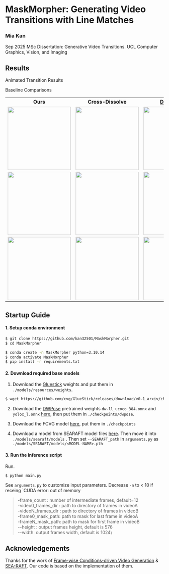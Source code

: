 # MaskMorpher: Generating Video Transitions with Line Matches
### Mia Kan

Sep 2025
MSc Dissertation: Generative Video Transitions. UCL Computer Graphics, Vision, and Imaging

## Results

Animated Transition Results

Baseline Comparisons

<table class="center">
    <tr style="font-weight: bolder;text-align:center;">
        <td>Ours</td>
        <td>Cross-Dissolve</td>
        <td><a href="https://arxiv.org/abs/2312.07409">DiffMorpher</td>
        <td><a href="https://arxiv.org/abs/2111.14818">Blended Diffusion</a></td>
    </tr>
  <tr>
  <td>
    <img src=readme_results/turtle_tiger_ours.gif width="200">
  </td>
  <td>
    <img src=readme_results/turtle_tiger_xdis.gif width="200">
  </td>
  <td>
    <img src=readme_results/turtle_tiger_DM.gif width="200">
  </td>
  <td>
    <img src=readme_results/turtle_tiger_BD.gif width="200">
  </td>
  </tr>
  <tr>
  <td>
    <img src=readme_results/f1_surf_ours.gif width="200">
  </td>
  <td>
    <img src=readme_results/f1_surf_xdis.gif width="200">
  </td>
  <td>
    <img src=readme_results/f1_surf_DM.gif width="200">
  </td>
  <td>
    <img src=readme_results/f1_surf_BD.gif width="200">
  </td>
  </tr>
  <tr>
  <td>
    <img src=readme_results/skyscraper_heliski_ours.gif width="200">
  </td>
  <td>
    <img src=readme_results/skyscraper_heliski_xdis.gif width="200">
  </td>
  <td>
    <img src=readme_results/skyscraper_heliski_DM.gif width="200">
  </td>
  <td>
    <img src=readme_results/skyscraper_heliski_BD.gif width="200">
  </td>
  </tr> 
</table>



## Startup Guide
#### 1. Setup conda environment

```bash
$ git clone https://github.com/kan32501/MaskMorpher.git
$ cd MaskMorpher
```

```bash
$ conda create -n MaskMorpher python=3.10.14
$ conda activate MaskMorpher
$ pip install -r requirements.txt
```

#### 2. Download required base models

1. Download the [Gluestick](https://github.com/cvg/GlueStick) weights and put them in `./models/resources/weights`.

```bash
$ wget https://github.com/cvg/GlueStick/releases/download/v0.1_arxiv/checkpoint_GlueStick_MD.tar -P models/resources/weights
```

2. Download the  [DWPose](https://github.com/IDEA-Research/DWPose) pretrained weights `dw-ll_ucoco_384.onnx` and `yolox_l.onnx` [here](https://drive.google.com/drive/folders/1Ftv-jR4R8VtnOyy38EVLRa0yLz0-BnUY?usp=sharing), then put them in `./checkpoints/dwpose`. 

3. Download the FCVG model [here](https://drive.google.com/drive/folders/1qIvr9WO8qk3NUdztxweTmexfkHt8oRDB?usp=sharing), put them in `./checkpoints`

4. Download a model from SEARAFT model files [here](https://drive.google.com/drive/folders/1YLovlvUW94vciWvTyLf-p3uWscbOQRWW). Then move it into `./models/searaft/models` . Then set `--SEARAFT_path` in `arguments.py` as `./models/SEARAFT/models/<MODEL-NAME>.pth`

#### 3. Run the inference script

Run.

```bash
$ python main.py
```

See `arguments.py` to customize input parameters. Decrease `-n` to < 10 if receing `CUDA error: out of memory

>   -frame_count : number of intermediate frames, default=12\
>   -video0_frames_dir : path to directory of frames in videoA\
>   -videoN_frames_dir : path to directory of frames in videoB\
>   -frame0_mask_path: path to mask for last frame in videoA\
>   -frameN_mask_path: path to mask for first frame in videoB\
>   --height : output frames height, default is 576\
>   --width: output frames width, default is 1024\


## Acknowledgements

Thanks for the work of [Frame-wise Conditions-driven Video Generation](https://github.com/Tian-one/FCVG) &  [SEA-RAFT](https://github.com/princeton-vl/SEA-RAFT?tab=readme-ov-file). Our code is based on the implementation of them.
